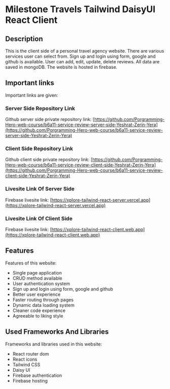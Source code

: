 # Milestone Travels Tailwind DaisyUI React Client

## Description

This is the client side of a personal travel agency website. There are various services user can select from. Sign up and login using form, google and github is available. User can add, edit, update, delete reviews. All data are saved in mongoDB. The website is hosted in firebase.

## Important links

Important links are given:

### Server Side Repository Link

Github server side private repository link: [https://github.com/Porgramming-Hero-web-course/b6a11-service-review-server-side-Yeshrat-Zerin-Yera](https://github.com/Porgramming-Hero-web-course/b6a11-service-review-server-side-Yeshrat-Zerin-Yera)

### Client Side Repository Link

Github client side private repository link: [https://github.com/Porgramming-Hero-web-course/b6a11-service-review-client-side-Yeshrat-Zerin-Yera](https://github.com/Porgramming-Hero-web-course/b6a11-service-review-client-side-Yeshrat-Zerin-Yera)

### Livesite Link Of Server Side

Firebase livesite link: [https://xplore-tailwind-react-server.vercel.app](https://xplore-tailwind-react-server.vercel.app)

### Livesite Link Of Client Side

Firebase livesite link: [https://xplore-tailwind-react-client.web.app](https://xplore-tailwind-react-client.web.app)


## Features

Features of this website:

* Single page application
* CRUD method available
* User authentication system
* Sign up and login using form, google and github
* Better user experience
* Faster routing through pages
* Dynamic data loading system
* Cleaner code experience
* Agreeable to liking style

## Used Frameworks And Libraries

Frameworks and libraries used in this website:

* React router dom
* React icons
* Tailwind CSS
* Daisy UI
* Firebase authentication
* Firebase hosting

